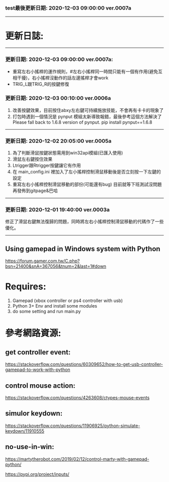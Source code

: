 ### test最後更新日期: 2020-12-03 09:00:00 ver.0007a

-----

# 更新日誌:

-----

### 更新日期: 2020-12-03 09:00:00 ver.0007a:
* 重寫左右小搖桿的運作規則，#左右小搖桿同一時間只能有一個有作用(避免互相干擾)，右小搖桿沒動作的話左邊搖桿才會work
* TRIG_L跟TRIG_R的按鍵修復

### 更新日期: 2020-12-03 00:10:00 ver.0006a
1. 改善按鍵效果，目前按住abxy左右鍵可持續施放技能，不會再有卡卡的現象了
2. 打包時遇到一個情況是 pynput 模組太新導致報錯，最後參考這個方法解決了
Please fall back to 1.6.8 version of pynput. pip install pynput==1.6.8

-----

### 更新日期: 2020-12-02 20:05:00 ver.0005a
1. 為了判斷滑鼠按鍵狀態需用到win32api模組(已匯入使用)
2. 滑鼠左右鍵按住效果
3. Ltrigger跟Rtrigger按鍵讓它有作用
4. 在 main_config.ini 裡加入了左小搖桿控制滑鼠移動後是否立刻按一下左鍵的設定
5. 重寫左右小搖桿控制滑鼠移動的部份(可能還有bug)
目前就等下班測試沒問題再發佈到gitpage&巴哈

-----

### 更新日期: 2020-12-01 19:40:00 ver.0003a
修正了滑鼠右鍵無法復歸的問題，同時將左右小搖桿控制滑鼠移動的代碼作了一些優化。

-----

## Using gamepad in Windows system with Python

https://forum.gamer.com.tw/C.php?bsn=21400&snA=367056&tnum=2&last=1#down

# Requires:

1. Gamepad (xbox controller or ps4 controller with usb)
2. Python 3+ Env and install some modules
3. do some setting and run main.py


# 參考網路資源:

## get controller event:
https://stackoverflow.com/questions/60309652/how-to-get-usb-controller-gamepad-to-work-with-python

## control mouse action:
https://stackoverflow.com/questions/4263608/ctypes-mouse-events

## simulor keydown:
https://stackoverflow.com/questions/11906925/python-simulate-keydown/11910555


## no-use-in-win:

https://martytherobot.com/2019/02/12/control-marty-with-gamepad-python/

https://pypi.org/project/inputs/